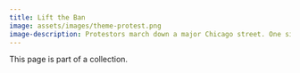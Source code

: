 ```yaml
---
title: Lift the Ban
image: assets/images/theme-protest.png
image-description: Protestors march down a major Chicago street. One sign reads "Hunger March."
---
```


This page is part of a collection.
